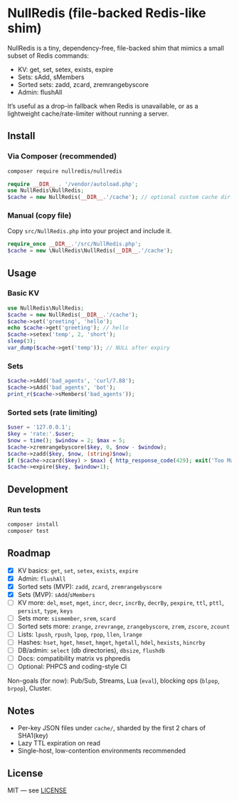 # NullRedis (file-backed Redis-like shim)

NullRedis is a tiny, dependency-free, file-backed shim that mimics a small subset of Redis commands:

- KV: get, set, setex, exists, expire
- Sets: sAdd, sMembers
- Sorted sets: zadd, zcard, zremrangebyscore
- Admin: flushAll

It’s useful as a drop-in fallback when Redis is unavailable, or as a lightweight cache/rate-limiter without running a server.

## Install
### Via Composer (recommended)
```bash
composer require nullredis/nullredis
```
```php
require __DIR__ . '/vendor/autoload.php';
use NullRedis\NullRedis;
$cache = new NullRedis(__DIR__.'/cache'); // optional custom cache dir
```

### Manual (copy file)
Copy `src/NullRedis.php` into your project and include it.
```php
require_once __DIR__.'/src/NullRedis.php';
$cache = new \NullRedis\NullRedis(__DIR__.'/cache');
```

## Usage
### Basic KV
```php
use NullRedis\NullRedis;
$cache = new NullRedis(__DIR__.'/cache');
$cache->set('greeting', 'hello');
echo $cache->get('greeting'); // hello
$cache->setex('temp', 2, 'short');
sleep(3);
var_dump($cache->get('temp')); // NULL after expiry
```

### Sets
```php
$cache->sAdd('bad_agents', 'curl/7.88');
$cache->sAdd('bad_agents', 'bot');
print_r($cache->sMembers('bad_agents'));
```

### Sorted sets (rate limiting)
```php
$user = '127.0.0.1';
$key = 'rate:'.$user;
$now = time(); $window = 2; $max = 5;
$cache->zremrangebyscore($key, 0, $now - $window);
$cache->zadd($key, $now, (string)$now);
if ($cache->zcard($key) > $max) { http_response_code(429); exit('Too Many Requests'); }
$cache->expire($key, $window+1);
```

## Development
### Run tests
```bash
composer install
composer test
```

## Roadmap
- [x] KV basics: `get`, `set`, `setex`, `exists`, `expire`
- [x] Admin: `flushAll`
- [x] Sorted sets (MVP): `zadd`, `zcard`, `zremrangebyscore`
- [x] Sets (MVP): `sAdd`/`sMembers`
- [ ] KV more: `del`, `mset`, `mget`, `incr`, `decr`, `incrBy`, `decrBy`, `pexpire`, `ttl`, `pttl`, `persist`, `type`, `keys`
- [ ] Sets more: `sismember`, `srem`, `scard`
- [ ] Sorted sets more: `zrange`, `zrevrange`, `zrangebyscore`, `zrem`, `zscore`, `zcount`
- [ ] Lists: `lpush`, `rpush`, `lpop`, `rpop`, `llen`, `lrange`
- [ ] Hashes: `hset`, `hget`, `hmset`, `hmget`, `hgetall`, `hdel`, `hexists`, `hincrby`
- [ ] DB/admin: `select` (db directories), `dbsize`, `flushdb`
- [ ] Docs: compatibility matrix vs phpredis
- [ ] Optional: PHPCS and coding-style CI

Non-goals (for now): Pub/Sub, Streams, Lua (`eval`), blocking ops (`blpop`, `brpop`), Cluster.

## Notes
- Per-key JSON files under `cache/`, sharded by the first 2 chars of SHA1(key)
- Lazy TTL expiration on read
- Single-host, low-contention environments recommended

## License
MIT — see [LICENSE](./LICENSE)
